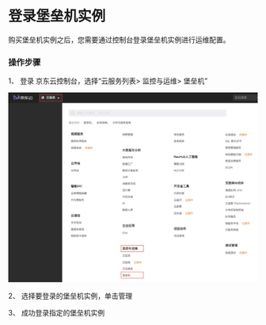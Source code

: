 # 登录堡垒机实例
购买堡垒机实例之后，您需要通过控制台登录堡垒机实例进行运维配置。

### **操作步骤**

1、 登录 京东云控制台，选择“云服务列表> 监控与运维> 堡垒机”

![](/image/Bastion/login-bs.png) 

2、 选择要登录的堡垒机实例，单击管理

3、 成功登录指定的堡垒机实例
